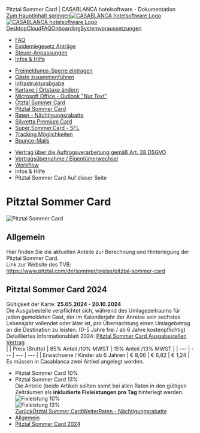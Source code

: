 Pitztal Sommer Card | CASABLANCA hotelsoftware - Dokumentation  
[Zum Hauptinhalt springen](https://docs.casablanca.at/faq/info_help/pitztal_summer_card/#__docusaurus_skipToContent_fallback)[![CASABLANCA hotelsoftware Logo](https://docs.casablanca.at/img/logo.png) ![CASABLANCA hotelsoftware Logo](https://docs.casablanca.at/img/Casablanca_LOGO_2022_neg.png)](https://docs.casablanca.at/) [Desktop](https://docs.casablanca.at/desktop/desktop/)[Cloud](https://docs.casablanca.at/cloud/cloud_systems/)[FAQ](https://docs.casablanca.at/faq)[Onboarding](https://docs.casablanca.at/onboarding/fiscalization)[Systemvoraussetzungen](https://docs.casablanca.at/system_requirements)  
* [FAQ](https://docs.casablanca.at/faq/)
* [Epidemiegesetz Anträge](https://docs.casablanca.at/faq/epidemic_law/)
* [Steuer-Anpassungen](https://docs.casablanca.at/faq/change_of_taxes/)
* [Infos & Hilfe](https://docs.casablanca.at/faq/info_help/block_vacancies)
+ [Freimeldungs-Sperre eintragen](https://docs.casablanca.at/faq/info_help/block_vacancies)
+ [Gäste zusammenführen](https://docs.casablanca.at/faq/info_help/guest_duplicates)
+ [Infrastrukturabgabe](https://docs.casablanca.at/faq/info_help/infrastructure_fee)
+ [Kurtaxe / Ortstaxe ändern](https://docs.casablanca.at/faq/info_help/kurtaxe_adjustment)
+ [Microsoft Office - Outlook "Nur Text"](https://docs.casablanca.at/faq/info_help/outlook_only_text)
+ [Ötztal Summer Card](https://docs.casablanca.at/faq/info_help/oetztal_summer_card_2025)
+ [Pitztal Sommer Card](https://docs.casablanca.at/faq/info_help/pitztal_summer_card)
+ [Raten - Nächtigungsrabatte](https://docs.casablanca.at/faq/info_help/accommodation_discounts)
+ [Silvretta Premium Card](https://docs.casablanca.at/faq/info_help/silvretta_premium_card)
+ [Super.Sommer.Card - SFL](https://docs.casablanca.at/faq/info_help/super_summer_card)
+ [Tracking Möglichkeiten](https://docs.casablanca.at/faq/info_help/tracking)
+ [Bounce-Mails](https://docs.casablanca.at/faq/info_help/bounce_mails)
* [Vertrag über die Auftragsverarbeitung gemäß Art. 28 DSGVO](https://docs.casablanca.at/faq/dsgvo/)
* [Vertragsübernahme / Eigentümerwechsel](https://docs.casablanca.at/faq/customer_change/)
* [Workflow](https://docs.casablanca.at/faq/workflow/)  
* Infos & Hilfe
* Pitztal Sommer Card
Auf dieser Seite

# Pitztal Sommer Card  
![Pitztal Sommer Card](https://docs.casablanca.at/assets/images/pitztal-tirol-sommercard-bb9858417612a31d0cc59bd61a3ce171.jpg "Pitztal Sommer Card")

## Allgemein[](https://docs.casablanca.at/faq/info_help/pitztal_summer_card/#allgemein "Direkter Link zu Allgemein")  
Hier finden Sie die aktuellen Anteile zur Berechnung und Hinterlegung der Pitztal Sommer Card.  
Link zur Website des TVB: <https://www.pitztal.com/de/sommer/preise/pitztal-sommer-card>

## Pitztal Sommer Card 2024[](https://docs.casablanca.at/faq/info_help/pitztal_summer_card/#pitztal-sommer-card-2024 "Direkter Link zu Pitztal Sommer Card 2024")  
Gültigkeit der Karte: **25.05.2024 - 20.10.2024**  
Die Ausgabestelle verpflichtet sich, während des Umlagezeitraums für jeden gemeldeten Gast, der im Kalenderjahr der Anreise sein sechstes Lebensjahr vollendet oder älter ist, pro Übernachtung einen Umlagebetrag an die Destination zu leisten. (0-5 Jahre frei / ab 6 Jahre kostenpflichtig)  
Detailliertes Informationsblatt 2024: [Pitztal Sommer Card Ausgabestellen Vertrag](https://docs.casablanca.at/assets/files/pitztal_card_2024_contract-7a18ae5be7dc2a0d6802c97486b6a536.pdf)  
|  | Preis (Brutto) | 85% Anteil /10% MWST | 15% Anteil /13% MWST |
| --- | --- | --- | --- |
| Erwachsene / Kinder ab 6 Jahren | € 8,06 | € 6,82 | € 1,24 |  
Es müssen in Casablanca zwei Artikel angelegt werden.  
* Pitztal Sommer Card 10%
* Pitztal Sommer Card 13%  
Die Anteile (beide Artikel) sollten somit bei allen Raten in den gültigen Zeiträumen als **inkludierte Fixleistungen pro Tag** hinterlegt werden.  
![Fixleistung 10%](https://docs.casablanca.at/assets/images/01_2024-efe426f82f2a6b6c369133ebc9ed34c4.png "Fixleistung 10%")  
![Fixleistung 13%](https://docs.casablanca.at/assets/images/02_2024-0141eb4d712e66ff781b1223f9731fca.png "Fixleistung 13%")  
[ZurückÖtztal Summer Card](https://docs.casablanca.at/faq/info_help/oetztal_summer_card_2025)[WeiterRaten - Nächtigungsrabatte](https://docs.casablanca.at/faq/info_help/accommodation_discounts)  
* [Allgemein](https://docs.casablanca.at/faq/info_help/pitztal_summer_card/#allgemein)
* [Pitztal Sommer Card 2024](https://docs.casablanca.at/faq/info_help/pitztal_summer_card/#pitztal-sommer-card-2024)